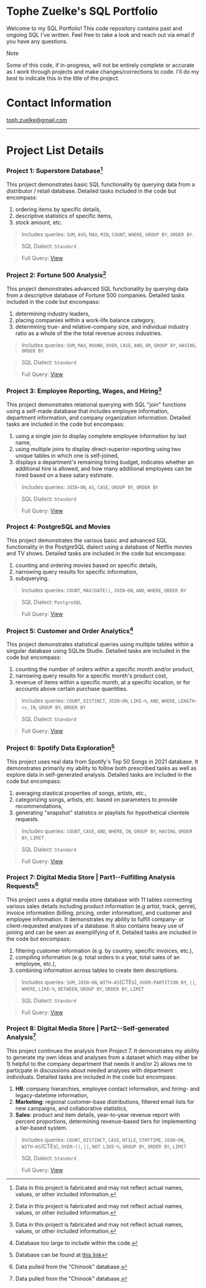 # Tophe Zuelke's SQL Portfolio
Welcome to my SQL Portfolio! This code repository contains past and ongoing SQL I've written. Feel free to take a look and reach out via email if you have any questions.

> [!NOTE] 
> Some of this code, if in-progress, will not be entirely complete or accurate as I work through projects and make changes/corrections to code. I'll do my best to indicate this in the title of the project.

# Contact Information
toph.zuelke@gmail.com

---
# Project List Details
### Project 1: Superstore Database[^1]
This project demonstrates basic SQL functionality by querying data from a distributor / retail database. Detailed tasks included in the code but encompass: 
1. ordering items by specific details,
2. descriptive statistics of specific items,
3. stock amount, etc.
> Includes queries:  `SUM`, `AVG`, `MAX`, `MIN`, `COUNT`, `WHERE`, `GROUP BY`, `ORDER BY`.

> SQL Dialect: `Standard`

> Full Query: [View](https://github.com/TophZ2155/SQL/blob/main/Project%201%3A%20Superstore%20Database)

### Project 2: Fortune 500 Analysis[^1]
This project demonstrates advanced SQL functionality by querying data from a descriptive database of Fortune 500 companies. Detailed tasks included in the code but encompass:
1. determining industry leaders,
2. placing companies within a work-life balance category,
3. determining true- and relative-company size, and individual industry ratio as a whole of the the total revenue across industries.
> Includes queries: `SUM`, `MAX`, `ROUND`, `OVER`, `CASE`, `AND`, `OR`, `GROUP BY`, `HAVING`, `ORDER BY`

> SQL Dialect: `Standard`

> Full Query: [View](https://github.com/TophZ2155/SQL/blob/main/Project%202%3A%20Fortune%20500%20Analysis)

### Project 3: Employee Reporting, Wages, and Hiring[^1]
This project demonstrates relational querying with SQL "join" functions using a self-made database that includes employee information, department information, and company organization information. Detailed tasks are included in the code but encompass:
1. using a single join to display complete employee information by last name,
2. using multiple joins to display direct-superior-reporting using two unique tables in which one is self-joined,
3. displays a department's remaining hiring budget, indicates whether an additional hire is allowed, and how many additional employees can be hired based on a base salary estimate.
> Includes queries: `JOIN~ON`, `AS`, `CASE`, `GROUP BY`, `ORDER BY`

> SQL Dialect: `Standard`

> Full Query: [View](https://github.com/TophZ2155/SQL/blob/main/Project%203%3A%20Employee%20Reporting%2C%20Wages%2C%20and%20Hiring)

### Project 4: PostgreSQL and Movies
This project demonstrates the various basic and advanced SQL functionality in the PostgreSQL dialect using a database of Netflix movies and TV shows. Detailed tasks are included in the code but encompass:
1.  counting and ordering movies based on specific details,
2.  narrowing query results for specific information,
3.  subquerying.
> Includes queries: `COUNT`, `MAX(DATE()`, `JOIN~ON`, `AND`, `WHERE`, `ORDER BY`

> SQL Dialect: `PostgreSQL`

> Full Query: [View](https://github.com/TophZ2155/SQL/blob/main/Project%204%3A%20PostgreSQL%20and%20Movies)

### Project 5: Customer and Order Analytics[^2]
This project demonstrates statistical queries using multiple tables within a singular database using SQLite Studio. Detailed tasks are included in the code but encompass:
1.  counting the number of orders within a specific month and/or product,
2.  narrowing query results for a specific month's product cost,
3.  revenue of items within a specific month, at a specific location, or for accounts above certain purchase quantities.
> Includes queries: `COUNT`, `DISTINCT`, `JOIN~ON`, `LIKE~%`, `AND`, `WHERE`, `LENGTH~<>`, `IN`, `GROUP BY`, `ORDER BY`

> SQL Dialect: `Standard`

> Full Query: [View](https://github.com/TophZ2155/SQL/blob/main/Project%205%3A%20Customer%20and%20Order%20Analytics)

### Project 6: Spotify Data Exploration[^3]
This project uses real data from Spotify's Top 50 Songs in 2021 database. It demonstrates primarily my ability to follow both prescribed tasks as well as explore data in self-generated analysis. Detailed tasks are included in the code but encompass:
1.  averaging stastical properties of songs, artists, etc.,
2.  categorizing songs, artists, etc. based on parameters to provide recommendations,
3.  generating "snapshot" statistics or playlists for hypothetical clientele requests.
> Includes queries: `COUNT`, `CASE`, `AND`, `WHERE`, `IN`, `GROUP BY`, `HAVING`, `ORDER BY`, `LIMIT`

> SQL Dialect: `Standard`

> Full Query: [View](https://github.com/TophZ2155/SQL/blob/main/Project%206%3A%20Spotify%20Data%20Exploration) 

### Project 7: Digital Media Store | Part1--Fulfilling Analysis Requests[^4]
This project uses a digital media store database with 11 tables connecting various sales details including product information (e.g artist, track, genre), invoice information (billing, pricing, order information), and customer and employee information. It demonstrates my ability to fulfill company- or client-requested analyses of a database. It also contains heavy use of joining and can be seen as exemplifying of it. Detailed tasks are included in the code but encompass:
1.  filtering customer information (e.g. by country, specific invoices, etc.),
2.  compiling information (e.g. total orders in a year, total sales of an employee, etc.),
3.  combining information across tables to create item descriptions.
> Includes queries: `SUM`, `JOIN~ON`, `WITH~AS`(CTEs), `OVER~PARTITION BY`, `||`, `WHERE`, `LIKE~%`, `BETWEEN`, `GROUP BY`, `ORDER BY`, `LIMIT`

> SQL Dialect: `Standard`

> Full Query: [View](https://github.com/TophZ2155/SQL/blob/main/Project%207%3A%20Digital%20Media%20Store%20%7C%20Part%201--Fulfilling%20Analysis%20Requests)

### Project 8: Digital Media Store | Part2--Self-generated Analysis[^4]
This project continues the analysis from Project 7. It demonstrates my ability to generate my own ideas and analyses from a dataset which may either be 1) helpful to the company department that needs it and/or 2) allows me to particpate in discussions about needed analyses with department individuals. Detailed tasks are included in the code but encompass:
1.  **HR**: company hierarchies, employee contact information, and hiring- and legacy-datetime information,
2.  **Marketing**: regional customer-base distributions, filtered email lists for new campaigns, and collaborative statistics,
3.  **Sales**: product and item details, year-to-year revenue report with percent proportions, determining revenue-based tiers for implementing a tier-based system.
> Includes queries: `COUNT`, `DISTINCT`, `CASE`, `NTILE`, `STRFTIME`, `JOIN~ON`, `WITH~AS`(CTEs), `OVER~()`, `||`, `NOT LIKE~%`, `GROUP BY`, `ORDER BY`, `LIMIT`

> SQL Dialect: `Standard`

> Full Query: [View](https://github.com/TophZ2155/SQL/blob/main/Project%208%3A%20Digital%20Media%20Store%20%7C%20Part%202--Self-generated%20Analysis)

[^1]: Data in this project is fabricated and may not reflect actual names, values, or other included information.
[^2]: Database too large to include within the code. 
[^3]: Database can be found at [this link](https://www.kaggle.com/datasets/equinxx/spotify-top-50-songs-in-2021)
[^4]: Data pulled from the "Chinook" database.
